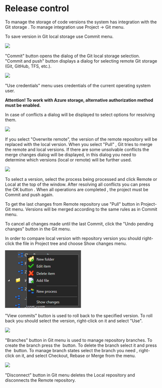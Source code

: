 # Release control

To manage the storage of code versions the system has integration with the Git storage . To manage integration use Project -> Git menu.

To save version in Git local storage use Commit menu.

![](../.gitbook/assets/commit.jpg)

"Commit" button opens the dialog of the Git local storage selection. "Commit and push" button displays a dialog for selecting remote Git storage (Git, GitHub, TFS, etc.).

![](<../.gitbook/assets/remote (1).jpg>)

"Use credentials" menu uses credentials of the current operating system user.&#x20;

**Attention! To work with Azure storage, alternative authorization method must be enabled.**&#x20;

In case of conflicts a dialog will be displayed to select options for resolving them.&#x20;

![](../.gitbook/assets/conflict.jpg)

If you select "Overwrite remote", the version of the remote repository will be replaced with the local version. When you select "Pull" , Git tries to merge the remote and local versions. If there are some unsolvable conflicts the merge changes dialog will be displayed, in this dialog you need to determine which versions (local or remote) will be further used.

![](../.gitbook/assets/merge.png)

To select a version, select the process being processed and click Remote or Local at the top of the window. After resolving all conflicts you can press the OK button . When all operations are completed , the project must be Commit and push again.

To get the last changes from Remote repository use "Pull" button in Project-Git menu. Versions will be merged according to the same rules as in Commit menu.

To cancel all changes made until the last Commit, click the "Undo pending changes" button in the Git menu.

In order to compare local version with repository version you should right-click the file in Project tree and choose Show changes menu.

![](<../.gitbook/assets/image (141)_update.png>)

"View commits" button is used to roll back to the specified version. To roll back you should select the version, right-click on it and select "Use".&#x20;

![](../.gitbook/assets/commit2.jpg)

"Branches" button in Git menu is used to manage repository branches. To create the branch press the <img src="../.gitbook/assets/add branch.png" alt="" data-size="line"> button. To delete the branch select it and press the <img src="../.gitbook/assets/delete branch.png" alt="" data-size="line"> button.  To manage branch states select the branch you need , right-click on it, and select Checkout, Rebase or Merge from the menu.&#x20;

![](../.gitbook/assets/branches.jpg)

"Disconnect" button in Git menu deletes the Local repository and disconnects the Remote repository.
